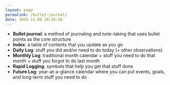 ```yaml
---
layout: page
permalink: /bullet-journal/
date: 2016-11-08 20:26:50
---
```


* **Bullet journal**: a method of journaling and note-taking that uses bullet points as the core structure
* **Index**: a table of contents that you update as you go
* **Daily Log**: stuff you did and/or need to do today (+ other observations)
* **Monthly Log**: traditional month calendar + stuff you need to do that month + stuff you forgot to do last month
* **Rapid Logging**: symbols that help you get that stuff done
* **Future Log**: year-at-a-glance calendar where you can put events, goals, and long-term stuff you need to do